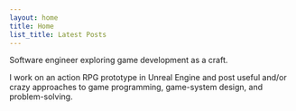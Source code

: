 ```yaml
---
layout: home
title: Home
list_title: Latest Posts
---
```


Software engineer exploring game development as a craft.

I work on an action RPG prototype in Unreal Engine and post useful and/or crazy approaches to game programming, game-system design, and problem-solving.

